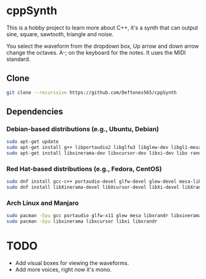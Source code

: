 # cppSynth

This is a hobby project to learn more about C++, it's a synth that can output sine, square, sawtooth, triangle and noise.

You select the waveform from the dropdown box, Up arrow and down arrow change the octaves. A-; on the keyboard for the notes.
It uses the MIDI standard.

## Clone

```bash
git clone --recurssive https://github.com/Deftones565/cppSynth
```

## Dependencies

### Debian-based distributions (e.g., Ubuntu, Debian)

```bash
sudo apt-get update
sudo apt-get install g++ libportaudio2 libglfw3 libglew-dev libgl1-mesa-dev libxrandr2 libxinerama1 libxcursor1 libxi-dev libasound2-dev libpthread-stubs0-dev
sudo apt-get install libxinerama-dev libxcursor-dev libxi-dev libx randr-dev
```

### Red Hat-based distributions (e.g., Fedora, CentOS)

```bash
sudo dnf install gcc-c++ portaudio-devel glfw-devel glew-devel mesa-libGL-devel libXrandr-devel libXinerama-devel libXcursor-devel libXi-devel alsa-lib-devel
sudo dnf install libXinerama-devel libXcursor-devel libXi-devel libXrandr-devel
```

### Arch Linux and Manjaro

```bash
sudo pacman -Syu gcc portaudio glfw-x11 glew mesa libxrandr libxinerama libxcursor libxi alsa-lib
sudo pacman -Syu libxinerama libxcursor libxi libxrandr
```

# TODO

* Add visual boxes for viewing the waveforms.
* Add more voices, right now it's mono.

